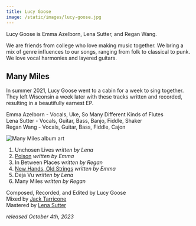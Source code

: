 ```yaml
---
title: Lucy Goose
image: /static/images/lucy-goose.jpg
---
```


Lucy Goose is Emma Azelborn, Lena Sutter, and Regan Wang. 

We are friends from college who love making music together. We bring a mix of genre influences to our songs, ranging from folk to classical to punk. We love vocal harmonies and layered guitars.

## Many Miles

In summer 2021, Lucy Goose went to a cabin for a week to sing together. They left Wisconsin a week later with these tracks written and recorded, resulting in a beautifully earnest EP.

Emma Azelborn - Vocals, Uke, So Many Different Kinds of Flutes  
Lena Sutter - Vocals, Guitar, Bass, Banjo, Fiddle, Shaker  
Regan Wang - Vocals, Guitar, Bass, Fiddle, Cajon  

![Many Miles album art](/static/images/many-miles.jpg)

1. Unchosen Lives _written by Lena_  
2. [Poison](/songs/poison) _written by Emma_  
3. In Between Places _written by Regan_  
4. [New Hands, Old Strings](/songs/new-hands-old-strings) _written by Emma_  
5. Deja Vu _written by Lena_  
6. Many Miles _written by Regan_  

Composed, Recorded, and Edited by Lucy Goose  
Mixed by [Jack Tarricone](https://jacktarricone.com/)   
Mastered by [Lena Sutter](https://lenasutter.com/)  

_released October 4th, 2023_
